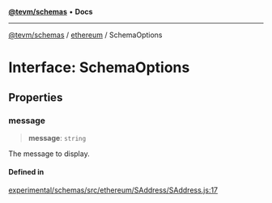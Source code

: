 [**@tevm/schemas**](../../README.md) • **Docs**

***

[@tevm/schemas](../../modules.md) / [ethereum](../README.md) / SchemaOptions

# Interface: SchemaOptions

## Properties

### message

> **message**: `string`

The message to display.

#### Defined in

[experimental/schemas/src/ethereum/SAddress/SAddress.js:17](https://github.com/evmts/tevm-monorepo/blob/main/experimental/schemas/src/ethereum/SAddress/SAddress.js#L17)
